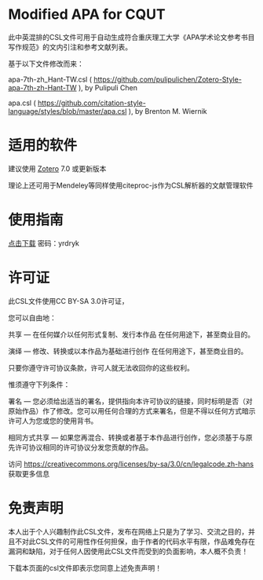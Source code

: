 # Modified APA for CQUT
此中英混排的CSL文件可用于自动生成符合重庆理工大学《APA学术论文参考书目写作规范》的文内引注和参考文献列表。

基于以下文件修改而来：

apa-7th-zh_Hant-TW.csl ( https://github.com/pulipulichen/Zotero-Style-apa-7th-zh-Hant-TW ), by Pulipuli Chen

apa.csl ( https://github.com/citation-style-language/styles/blob/master/apa.csl ), by Brenton M. Wiernik

# 适用的软件
建议使用 [Zotero](https://www.zotero.org/) 7.0 或更新版本

理论上还可用于Mendeley等同样使用citeproc-js作为CSL解析器的文献管理软件

# 使用指南
[点击下载](https://share.weiyun.com/ZKUSZiF3 "腾讯微云") 密码：yrdryk

# 许可证
此CSL文件使用CC BY-SA 3.0许可证，

您可以自由地：

  共享 — 在任何媒介以任何形式复制、发行本作品 在任何用途下，甚至商业目的。

  演绎 — 修改、转换或以本作品为基础进行创作 在任何用途下，甚至商业目的。

  只要你遵守许可协议条款，许可人就无法收回你的这些权利。

惟须遵守下列条件：

  署名 — 您必须给出适当的署名，提供指向本许可协议的链接，同时标明是否（对原始作品）作了修改。您可以用任何合理的方式来署名，但是不得以任何方式暗示许可人为您或您的使用背书。

  相同方式共享 — 如果您再混合、转换或者基于本作品进行创作，您必须基于与原先许可协议相同的许可协议分发您贡献的作品。

访问 https://creativecommons.org/licenses/by-sa/3.0/cn/legalcode.zh-hans 获取更多信息

# 免责声明
  本人出于个人兴趣制作此CSL文件，发布在网络上只是为了学习、交流之目的，并且不对此CSL文件的可用性作任何担保，由于作者的代码水平有限，作品难免存在漏洞和缺陷，对于任何人因使用此CSL文件而受到的负面影响，本人概不负责！
  
  下载本页面的csl文件即表示您同意上述免责声明！
